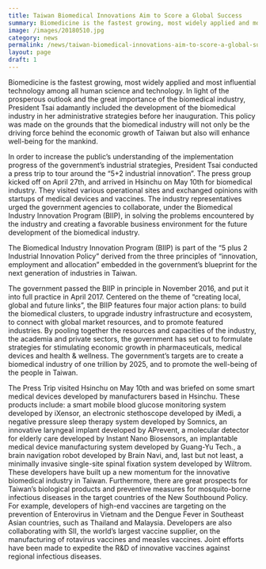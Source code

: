 ```yaml
---
title: Taiwan Biomedical Innovations Aim to Score a Global Success
summary: Biomedicine is the fastest growing, most widely applied and most influential technology among all human science and technology.
image: /images/20180510.jpg
category: news
permalink: /news/taiwan-biomedical-innovations-aim-to-score-a-global-success/
layout: page
draft: 1
---
```


Biomedicine is the fastest growing, most widely applied and most influential technology among all human science and technology.  In light of the prosperous outlook and the great importance of the biomedical industry, President Tsai adamantly included the development of the biomedical industry in her administrative strategies before her inauguration.  This policy was made on the grounds that the biomedical industry will not only be the driving force behind the economic growth of Taiwan but also will enhance well-being for the mankind. 

In order to increase the public’s understanding of the implementation progress of the government’s industrial strategies, President Tsai conducted a press trip to tour around the “5+2 industrial innovation”.  The press group kicked off on April 27th, and arrived in Hsinchu on May 10th for biomedical industry.  They visited various operational sites and exchanged opinions with startups of medical devices and vaccines.  The industry representatives urged the government agencies to collaborate, under the Biomedical Industry Innovation Program (BIIP), in solving the problems encountered by the industry and creating a favorable business environment for the future development of the biomedical industry.

The Biomedical Industry Innovation Program (BIIP) is part of the “5 plus 2 Industrial Innovation Policy” derived from the three principles of “innovation, employment and allocation” embedded in the government’s blueprint for the next generation of industries in Taiwan.

The government passed the BIIP in principle in November 2016, and put it into full practice in April 2017.  Centered on the theme of “creating local, global and future links”, the BIIP features four major action plans: to build the biomedical clusters, to upgrade industry infrastructure and ecosystem, to connect with global market resources, and to promote featured industries. By pooling together the resources and capacities of the industry, the academia and private sectors, the government has set out to formulate strategies for stimulating economic growth in pharmaceuticals, medical devices and health & wellness.  The government’s targets are to create a biomedical industry of one trillion by 2025, and to promote the well-being of the people in Taiwan.

The Press Trip visited Hsinchu on May 10th and was briefed on some smart medical devices developed by manufacturers based in Hsinchu.  These products include: a smart mobile blood glucose monitoring system developed by iXensor, an electronic stethoscope developed by iMedi, a negative pressure sleep therapy system developed by Somnics, an innovative laryngeal implant developed by APrevent, a molecular detector for elderly care developed by Instant Nano Biosensors, an implantable medical device manufacturing system developed by Guang-Yu Tech., a brain navigation robot developed by Brain Navi, and, last but not least, a minimally invasive single-site spinal fixation system developed by Wiltrom. These developers have built up a new momentum for the innovative biomedical industry in Taiwan. Furthermore, there are great prospects for Taiwan’s biological products and preventive measures for mosquito-borne infectious diseases in the target countries of the New Southbound Policy.  For example, developers of high-end vaccines are targeting on the prevention of Enterovirus in Vietnam and the Dengue Fever in Southeast Asian countries, such as Thailand and Malaysia. Developers are also collaborating with SII, the world’s largest vaccine supplier, on the manufacturing of rotavirus vaccines and measles vaccines.   Joint efforts have been made to expedite the R&D of innovative vaccines against regional infectious diseases. 
